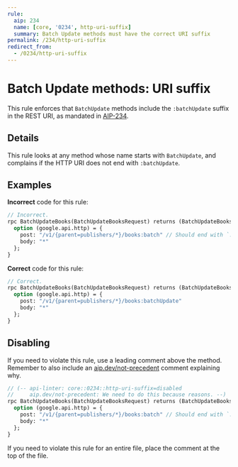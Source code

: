 ```yaml
---
rule:
  aip: 234
  name: [core, '0234', http-uri-suffix]
  summary: Batch Update methods must have the correct URI suffix
permalink: /234/http-uri-suffix
redirect_from:
  - /0234/http-uri-suffix
---
```


# Batch Update methods: URI suffix

This rule enforces that `BatchUpdate` methods include the `:batchUpdate` suffix
in the REST URI, as mandated in [AIP-234][].

## Details

This rule looks at any method whose name starts with `BatchUpdate`, and
complains if the HTTP URI does not end with `:batchUpdate`.

## Examples

**Incorrect** code for this rule:

```proto
// Incorrect.
rpc BatchUpdateBooks(BatchUpdateBooksRequest) returns (BatchUpdateBooksResponse) {
  option (google.api.http) = {
    post: "/v1/{parent=publishers/*}/books:batch" // Should end with `:batchUpdate`.
    body: "*"
  };
}
```

**Correct** code for this rule:

```proto
// Correct.
rpc BatchUpdateBooks(BatchUpdateBooksRequest) returns (BatchUpdateBooksResponse) {
  option (google.api.http) = {
    post: "/v1/{parent=publishers/*}/books:batchUpdate"
    body: "*"
  };
}
```

## Disabling

If you need to violate this rule, use a leading comment above the method.
Remember to also include an [aip.dev/not-precedent][] comment explaining why.

```proto
// (-- api-linter: core::0234::http-uri-suffix=disabled
//     aip.dev/not-precedent: We need to do this because reasons. --)
rpc BatchUpdateBooks(BatchUpdateBooksRequest) returns (BatchUpdateBooksResponse) {
  option (google.api.http) = {
    post: "/v1/{parent=publishers/*}/books:batch" // Should end with `:batchUpdate`.
    body: "*"
  };
}
```

If you need to violate this rule for an entire file, place the comment at the
top of the file.

[aip-234]: https://aip.dev/234
[aip.dev/not-precedent]: https://aip.dev/not-precedent

